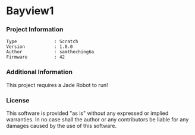 Bayview1
================



### Project Information
```
Type              : Scratch
Version           : 1.0.0
Author            : samtheching6a
Firmware          : 42
```

### Additional Information
This project requires a Jade Robot to run!

### License
This software is provided "as is" without any expressed or implied warranties.  In no case shall the author or any contributors be liable for any damages caused by the use of this software.


